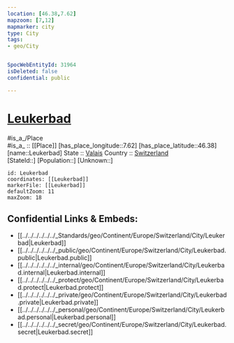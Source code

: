```yaml
---
location: [46.38,7.62] 
mapzoom: [7,12] 
mapmarker: city 
type: City
tags:
- geo/City


SpocWebEntityId: 31964
isDeleted: false
confidential: public

---
```


# [Leukerbad](Leukerbad.md)

#is_a_/Place  
#is_a_ :: [[Place]] 
[has_place_longitude::7.62] 
[has_place_latitude::46.38] 
[name::Leukerbad] 
State ::  [Valais](../../../../../Valais.md) 
Country :: [Switzerland](../../../../../../../Switzerland.md)   
[StateId::] 
[Population::] 
[Unknown::] 


```leaflet
id: Leukerbad
coordinates: [[Leukerbad]] 
markerFile: [[Leukerbad]] 
defaultZoom: 11 
maxZoom: 18
```


## Confidential Links & Embeds: 
- [[../../../../../../_Standards/geo/Continent/Europe/Switzerland/City/Leukerbad|Leukerbad]] 
- [[../../../../../../_public/geo/Continent/Europe/Switzerland/City/Leukerbad.public|Leukerbad.public]] 
- [[../../../../../../_internal/geo/Continent/Europe/Switzerland/City/Leukerbad.internal|Leukerbad.internal]] 
- [[../../../../../../_protect/geo/Continent/Europe/Switzerland/City/Leukerbad.protect|Leukerbad.protect]] 
- [[../../../../../../_private/geo/Continent/Europe/Switzerland/City/Leukerbad.private|Leukerbad.private]] 
- [[../../../../../../_personal/geo/Continent/Europe/Switzerland/City/Leukerbad.personal|Leukerbad.personal]] 
- [[../../../../../../_secret/geo/Continent/Europe/Switzerland/City/Leukerbad.secret|Leukerbad.secret]] 
